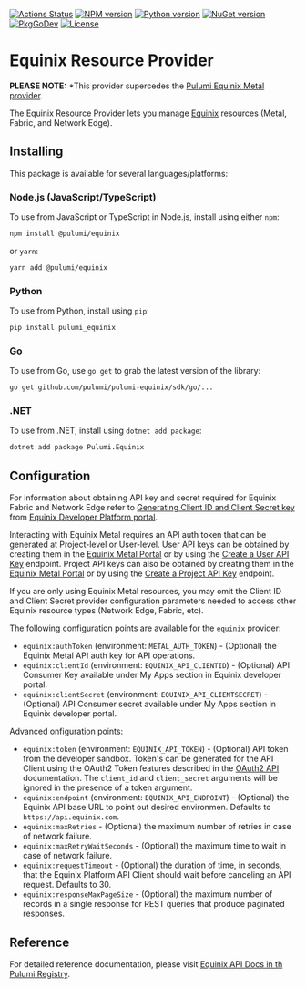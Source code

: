 [![Actions Status](https://github.com/equinix/pulumi-equinix/workflows/main/badge.svg)](https://github.com/equinix/pulumi-equinix/actions)
[![NPM version](https://badge.fury.io/js/%40pulumi%2Fequinix.svg)](https://www.npmjs.com/package/@equinix/equinix)
[![Python version](https://badge.fury.io/py/pulumi-equinix.svg)](https://pypi.org/project/pulumi-equinix)
[![NuGet version](https://badge.fury.io/nu/pulumi.equinix.svg)](https://badge.fury.io/nu/equinix.equinix)
[![PkgGoDev](https://pkg.go.dev/badge/github.com/equinix/pulumi-equinix/sdk/go)](https://pkg.go.dev/github.com/pulumi/pulumi-equinix/sdk/go)
[![License](https://img.shields.io/github/license/equinix/pulumi-equinix)](https://github.com/equinix/pulumi-equinix/blob/main/LICENSE)

# Equinix Resource Provider

**PLEASE NOTE:** *This provider supercedes the [Pulumi Equinix Metal provider](https://www.pulumi.com/registry/packages/equinix-metal/).

The Equinix Resource Provider lets you manage [Equinix](http://deploy.equinix.com) resources (Metal, Fabric, and Network Edge).

## Installing

This package is available for several languages/platforms:

### Node.js (JavaScript/TypeScript)

To use from JavaScript or TypeScript in Node.js, install using either `npm`:

```bash
npm install @pulumi/equinix
```

or `yarn`:

```bash
yarn add @pulumi/equinix
```

### Python

To use from Python, install using `pip`:

```bash
pip install pulumi_equinix
```

### Go

To use from Go, use `go get` to grab the latest version of the library:

```bash
go get github.com/pulumi/pulumi-equinix/sdk/go/...
```

### .NET

To use from .NET, install using `dotnet add package`:

```bash
dotnet add package Pulumi.Equinix
```

## Configuration

For information about obtaining API key and secret required for Equinix Fabric and Network Edge refer to [Generating Client ID and Client Secret key](https://developer.equinix.com/dev-docs/fabric/getting-started/getting-access-token#generating-client-id-and-client-secret) from [Equinix Developer Platform portal](https://developer.equinix.com/).

Interacting with Equinix Metal requires an API auth token that can be generated at Project-level or User-level. User API keys can be obtained by creating them in the [Equinix Metal Portal](https://console.equinix.com/) or by using the [Create a User API Key](https://deploy.equinix.com/developers/api/metal/#operation/createAPIKey) endpoint. Project API keys can also be obtained by creating them in the [Equinix Metal Portal](https://console.equinix.com/) or by using the [Create a Project API Key](https://deploy.equinix.com/developers/api/metal/#operation/createProjectAPIKey) endpoint.

If you are only using Equinix Metal resources, you may omit the Client ID and Client Secret provider configuration parameters needed to access other Equinix resource types (Network Edge, Fabric, etc).

The following configuration points are available for the `equinix` provider:

- `equinix:authToken` (environment: `METAL_AUTH_TOKEN`) - (Optional) the Equinix Metal API auth key for API operations.
- `equinix:clientId` (environment: `EQUINIX_API_CLIENTID`) - (Optional) API Consumer Key available under My Apps section in Equinix developer portal.
- `equinix:clientSecret` (environment: `EQUINIX_API_CLIENTSECRET`) - (Optional) API Consumer secret available under My Apps section in Equinix developer portal.

Advanced onfiguration points:

- `equinix:token` (environment: `EQUINIX_API_TOKEN`) - (Optional) API token from the developer sandbox. Token's can be generated for the API Client using the OAuth2 Token features described in the [OAuth2 API](https://developer.equinix.com/catalog/accesstokenv1#operation/GetOAuth2AccessToken) documentation. The `client_id` and `client_secret` arguments will be ignored in the presence of a token argument.
- `equinix:endpoint` (environment: `EQUINIX_API_ENDPOINT`) - (Optional) the Equinix API base URL to point out desired environmen. Defaults to `https://api.equinix.com`.
- `equinix:maxRetries` - (Optional) the maximum number of retries in case of network failure.
- `equinix:maxRetryWaitSeconds` - (Optional) the maximum time to wait in case of network failure.
- `equinix:requestTimeout` - (Optional) the duration of time, in seconds, that the Equinix Platform API Client should wait before canceling an API request. Defaults to 30.
- `equinix:responseMaxPageSize` - (Optional) the maximum number of records in a single response for REST queries that produce paginated responses.
  
## Reference

For detailed reference documentation, please visit [Equinix API Docs in th Pulumi Registry](https://www.pulumi.com/registry/packages/equinix/api-docs/).
